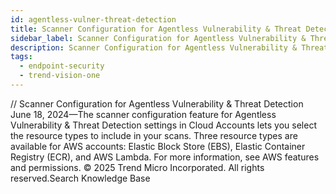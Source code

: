 ```yaml
---
id: agentless-vulner-threat-detection
title: Scanner Configuration for Agentless Vulnerability & Threat Detection
sidebar_label: Scanner Configuration for Agentless Vulnerability & Threat Detection
description: Scanner Configuration for Agentless Vulnerability & Threat Detection
tags:
  - endpoint-security
  - trend-vision-one
---
```


/*<![CDATA[*/ $('#title').html($('meta[name=map-description]').attr('content')); /*]]>*/ Scanner Configuration for Agentless Vulnerability & Threat Detection June 18, 2024—The scanner configuration feature for Agentless Vulnerability & Threat Detection settings in Cloud Accounts lets you select the resource types to include in your scans. Three resource types are available for AWS accounts: Elastic Block Store (EBS), Elastic Container Registry (ECR), and AWS Lambda. For more information, see AWS features and permissions. © 2025 Trend Micro Incorporated. All rights reserved.Search Knowledge Base